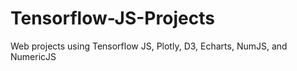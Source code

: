# Tensorflow-JS-Projects
Web projects using Tensorflow JS, Plotly, D3, Echarts, NumJS, and NumericJS
